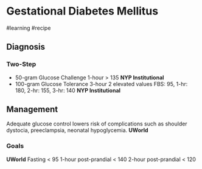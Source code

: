 # Gestational Diabetes Mellitus
#learning
#recipe

## Diagnosis
### Two-Step
* 50-gram Glucose Challenge 1-hour > 135 **NYP Institutional**
* 100-gram Glucose Tolerance 3-hour 2 elevated values FBS: 95, 1-hr: 180, 2-hr: 155, 3-hr: 140 **NYP Institutional**

## Management
Adequate glucose control lowers risk of complications such as shoulder dystocia, preeclampsia, neonatal hypoglycemia. **UWorld**

### Goals
**UWorld**
Fasting < 95
1-hour post-prandial < 140
2-hour post-prandial < 120
